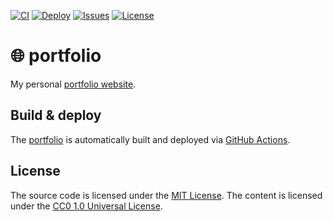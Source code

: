 [![CI](https://img.shields.io/github/workflow/status/heinrichreimer/portfolio/CI?style=flat-square)](https://github.com/heinrichreimer/portfolio/actions?query=workflow%3ACI)
[![Deploy](https://img.shields.io/github/workflow/status/heinrichreimer/portfolio/Deploy/master?label=deploy&style=flat-square)](https://github.com/heinrichreimer/portfolio/actions?query=workflow%3ADeploy)
[![Issues](https://img.shields.io/github/issues/heinrichreimer/portfolio?style=flat-square)](https://github.com/heinrichreimer/portfolio/issues)
[![License](https://img.shields.io/github/license/heinrichreimer/portfolio?style=flat-square)](LICENSE)

# 🌐 portfolio

My personal [portfolio website](https://heinrichreimer.eu).


## Build & deploy

The [portfolio](https://heinrichreimer.eu) is automatically built and deployed
via [GitHub Actions](https://github.com/heinrichreimer/portfolio/actions).

## License

The source code is licensed under the [MIT License](/LICENSE).
The content is licensed under the [CC0 1.0 Universal License](/static/LICENSE).
